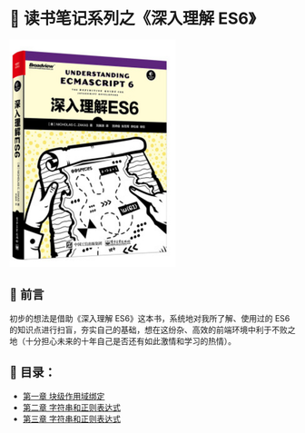 # 🎉 读书笔记系列之《深入理解 ES6》

![COVER](./images/cover.png)

## 🍺 前言

初步的想法是借助《深入理解 ES6》这本书，系统地对我所了解、使用过的 ES6 的知识点进行扫盲，夯实自己的基础，想在这纷杂、高效的前端环境中利于不败之地（十分担心未来的十年自己是否还有如此激情和学习的热情）。

## 🍔 目录：

* [第一章 块级作用域绑定](./chapter_1.md) 
* [第二章 字符串和正则表达式](./chapter_2.md)
* [第三章 字符串和正则表达式](./chapter_3.md)